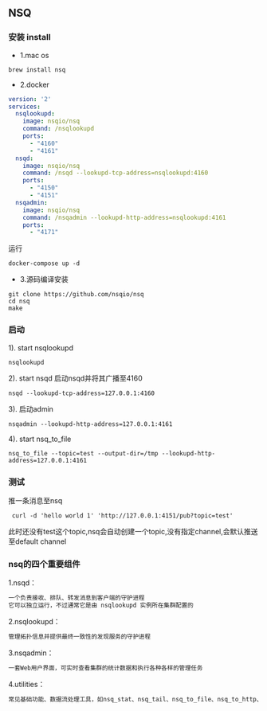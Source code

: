 ## NSQ


### 安装 install
- 1.mac os
```shell
brew install nsq
```
- 2.docker
```yaml
version: '2'
services:
  nsqlookupd:
    image: nsqio/nsq
    command: /nsqlookupd
    ports:
      - "4160"
      - "4161"
  nsqd:
    image: nsqio/nsq
    command: /nsqd --lookupd-tcp-address=nsqlookupd:4160
    ports:
      - "4150"
      - "4151"
  nsqadmin:
    image: nsqio/nsq
    command: /nsqadmin --lookupd-http-address=nsqlookupd:4161
    ports:
      - "4171"
```
运行
```shell
docker-compose up -d
```
- 3.源码编译安装
```shell
git clone https://github.com/nsqio/nsq
cd nsq
make
```

### 启动
1). start nsqlookupd
```shell
nsqlookupd
```
2). start nsqd
启动nsqd并将其广播至4160
```shell
nsqd --lookupd-tcp-address=127.0.0.1:4160
```
3). 启动admin
```shell
nsqadmin --lookupd-http-address=127.0.0.1:4161
```
4). start nsq_to_file
```shell
nsq_to_file --topic=test --output-dir=/tmp --lookupd-http-address=127.0.0.1:4161
```

### 测试
推一条消息至nsq
```shell
 curl -d 'hello world 1' 'http://127.0.0.1:4151/pub?topic=test'
```
此时还没有test这个topic,nsq会自动创建一个topic,没有指定channel,会默认推送至default channel


### nsq的四个重要组件
1.nsqd：
```go
一个负责接收、排队、转发消息到客户端的守护进程
它可以独立运行，不过通常它是由 nsqlookupd 实例所在集群配置的
```
2.nsqlookupd：
```go
管理拓扑信息并提供最终一致性的发现服务的守护进程
```
3.nsqadmin：
```go
一套Web用户界面，可实时查看集群的统计数据和执行各种各样的管理任务
```
4.utilities：
```go
常见基础功能、数据流处理工具，如nsq_stat、nsq_tail、nsq_to_file、nsq_to_http、nsq_to_nsq、to_nsq
```
